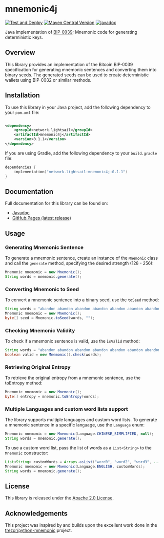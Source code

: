 # mnemonic4j

[![Test and Deploy](https://github.com/lightsail-network/mnemonic4j/actions/workflows/test-deploy.yml/badge.svg?branch=main)](https://github.com/lightsail-network/mnemonic4j/actions/workflows/test-deploy.yml)
[![Maven Central Version](https://img.shields.io/maven-central/v/network.lightsail/mnemonic4j)](https://central.sonatype.com/artifact/network.lightsail/mnemonic4j)
[![javadoc](https://javadoc.io/badge2/network.lightsail/mnemonic4j/javadoc.svg)](https://javadoc.io/doc/network.lightsail/mnemonic4j)

Java implementation of [BIP-0039](https://github.com/bitcoin/bips/blob/master/bip-0039.mediawiki): Mnemonic code for
generating deterministic keys.

## Overview

This library provides an implementation of the Bitcoin BIP-0039 specification for generating mnemonic sentences and
converting them into binary seeds. The generated seeds can be used to create deterministic wallets using BIP-0032 or
similar methods.

## Installation

To use this library in your Java project, add the following dependency to your `pom.xml` file:

```xml

<dependency>
    <groupId>network.lightsail</groupId>
    <artifactId>mnemonic4j</artifactId>
    <version>0.1.1</version>
</dependency>
```

If you are using Gradle, add the following dependency to your `build.gradle` file:

```kotlin
dependencies {
    implementation("network.lightsail:mnemonic4j:0.1.1")
}
```

## Documentation

Full documentation for this library can be found on:

- [Javadoc](https://javadoc.io/doc/network.lightsail/mnemonic4j)
- [GitHub Pages (latest release)](https://lightsail-network.github.io/mnemonic4j/)

## Usage

### Generating Mnemonic Sentence

To generate a mnemonic sentence, create an instance of the `Mnemonic` class and call the `generate` method, specifying
the desired strength (128 - 256):

```java
Mnemonic mnemonic = new Mnemonic();
String words = mnemonic.generate();
```

### Converting Mnemonic to Seed

To convert a mnemonic sentence into a binary seed, use the `toSeed` method:

```java
String words = "abandon abandon abandon abandon abandon abandon abandon abandon abandon abandon abandon about";
Mnemonic mnemonic = new Mnemonic();
byte[] seed = Mnemonic.toSeed(words, "");
```

### Checking Mnemonic Validity

To check if a mnemonic sentence is valid, use the `isValid` method:

```java
String words = "abandon abandon abandon abandon abandon abandon abandon abandon abandon abandon abandon about";
boolean valid = new Mnemonic().check(words);
```

### Retrieving Original Entropy

To retrieve the original entropy from a mnemonic sentence, use the toEntropy method:

```java
Mnemonic mnemonic = new Mnemonic();
byte[] entropy = mnemonic.toEntropy(words);
```

### Multiple Languages and custom word lists support

The library supports multiple languages and custom word lists. To generate a mnemonic sentence in a specific language,
use the `Language` enum:

```java
Mnemonic mnemonic = new Mnemonic(Language.CHINESE_SIMPLIFIED, null);
String words = mnemonic.generate();
```

To use a custom word list, pass the list of words as a `List<String>` to the `Mnemonic` constructor:

```java
List<String> customWords = Arrays.asList("word0", "word2", "word3", ...);
Mnemonic mnemonic = new Mnemonic(Language.ENGLISH, customWords);
String words = mnemonic.generate();
```

## License

This library is released under the [Apache 2.0 License](https://www.apache.org/licenses/LICENSE-2.0).

## Acknowledgements

This project was inspired by and builds upon the excellent work done in
the [trezor/python-mnemonic](https://github.com/trezor/python-mnemonic) project.